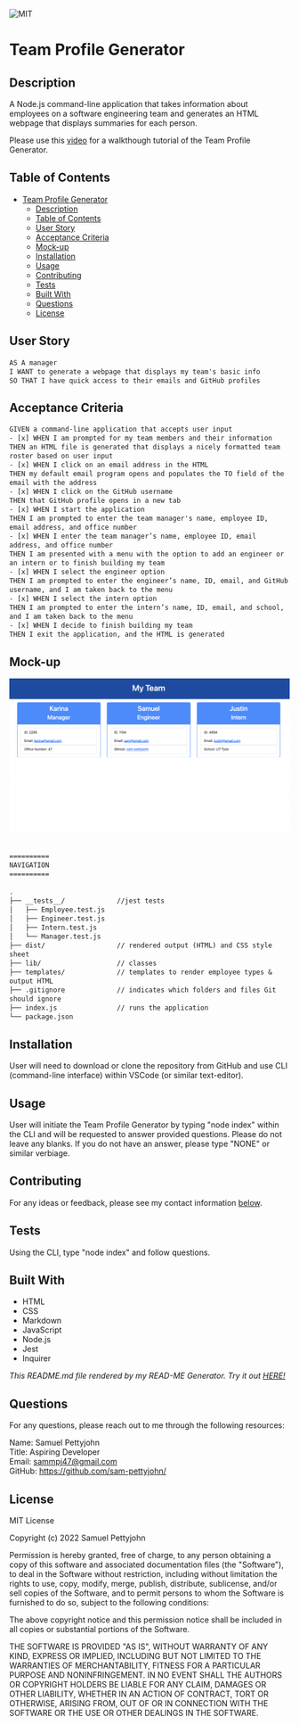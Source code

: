 ![MIT](https://img.shields.io/badge/License-MIT-blue)
# Team Profile Generator

## Description

A Node.js command-line application that takes information about employees on a software engineering team and generates an HTML webpage that displays summaries for each person.

Please use this [video](https://drive.google.com/file/d/1LAf2hnAb_RY4jH9JgINoUvmLSpP49qo_/view) for a walkthough tutorial of the Team Profile Generator.

## Table of Contents

- [Team Profile Generator](#team-profile-generator)
  - [Description](#description)
  - [Table of Contents](#table-of-contents)
  - [User Story](#user-story)
  - [Acceptance Criteria](#acceptance-criteria)
  - [Mock-up](#mock-up)
  - [Installation](#installation)
  - [Usage](#usage)
  - [Contributing](#contributing)
  - [Tests](#tests)
  - [Built With](#built-with)
  - [Questions](#questions)
  - [License](#license)

## User Story

~~~
AS A manager
I WANT to generate a webpage that displays my team's basic info
SO THAT I have quick access to their emails and GitHub profiles
~~~

## Acceptance Criteria

~~~
GIVEN a command-line application that accepts user input
- [x] WHEN I am prompted for my team members and their information
THEN an HTML file is generated that displays a nicely formatted team roster based on user input
- [x] WHEN I click on an email address in the HTML
THEN my default email program opens and populates the TO field of the email with the address
- [x] WHEN I click on the GitHub username
THEN that GitHub profile opens in a new tab
- [x] WHEN I start the application
THEN I am prompted to enter the team manager's name, employee ID, email address, and office number
- [x] WHEN I enter the team manager’s name, employee ID, email address, and office number
THEN I am presented with a menu with the option to add an engineer or an intern or to finish building my team
- [x] WHEN I select the engineer option
THEN I am prompted to enter the engineer’s name, ID, email, and GitHub username, and I am taken back to the menu
- [x] WHEN I select the intern option
THEN I am prompted to enter the intern’s name, ID, email, and school, and I am taken back to the menu
- [x] WHEN I decide to finish building my team
THEN I exit the application, and the HTML is generated
~~~

## Mock-up

![image](./assets/team-profile-generator%20mock-up.png)

~~~

==========
NAVIGATION
==========

.
├── __tests__/             //jest tests
│   ├── Employee.test.js
│   ├── Engineer.test.js
│   ├── Intern.test.js
│   └── Manager.test.js
├── dist/                  // rendered output (HTML) and CSS style sheet      
├── lib/                   // classes
├── templates/             // templates to render employee types & output HTML
├── .gitignore             // indicates which folders and files Git should ignore
├── index.js               // runs the application
└── package.json           
~~~

## Installation

User will need to download or clone the repository from GitHub and use CLI (command-line interface) within VSCode (or similar text-editor).

## Usage

User will initiate the Team Profile Generator by typing "node index" within the CLI and will be requested to answer provided questions. Please do not leave any blanks. If you do not have an answer, please type "NONE" or similar verbiage.

## Contributing

For any ideas or feedback, please see my contact information [below](#questions).

## Tests

Using the CLI, type "node index" and follow questions.

## Built With
- HTML
- CSS
- Markdown
- JavaScript
- Node.js
- Jest
- Inquirer

*This README.md file rendered by my READ-ME Generator. Try it out [HERE!](https://github.com/sam-pettyjohn/read-me-generator)*

## Questions

For any questions, please reach out to me through the following resources:

Name: Samuel Pettyjohn <br>
Title: Aspiring Developer <br>
Email: <sammpj47@gmail.com> <br>
GitHub: <https://github.com/sam-pettyjohn/> <br>

## License

MIT License

Copyright (c) 2022 Samuel Pettyjohn

Permission is hereby granted, free of charge, to any person obtaining a copy
of this software and associated documentation files (the "Software"), to deal
in the Software without restriction, including without limitation the rights
to use, copy, modify, merge, publish, distribute, sublicense, and/or sell
copies of the Software, and to permit persons to whom the Software is
furnished to do so, subject to the following conditions:

The above copyright notice and this permission notice shall be included in all
copies or substantial portions of the Software.

THE SOFTWARE IS PROVIDED "AS IS", WITHOUT WARRANTY OF ANY KIND, EXPRESS OR
IMPLIED, INCLUDING BUT NOT LIMITED TO THE WARRANTIES OF MERCHANTABILITY,
FITNESS FOR A PARTICULAR PURPOSE AND NONINFRINGEMENT. IN NO EVENT SHALL THE
AUTHORS OR COPYRIGHT HOLDERS BE LIABLE FOR ANY CLAIM, DAMAGES OR OTHER
LIABILITY, WHETHER IN AN ACTION OF CONTRACT, TORT OR OTHERWISE, ARISING FROM,
OUT OF OR IN CONNECTION WITH THE SOFTWARE OR THE USE OR OTHER DEALINGS IN THE
SOFTWARE.
